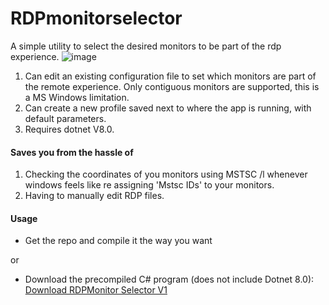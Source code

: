 # RDPmonitorselector
A simple utility to select the desired monitors to be part of the rdp experience.
![image](https://github.com/user-attachments/assets/9b24e512-9fff-4aab-9066-3435bdf52256)

1. Can edit an existing configuration file to set which monitors are part of the remote experience. Only contiguous monitors are supported, this is a MS Windows limitation.
2. Can create a new profile saved next to where the app is running, with default parameters.
3. Requires dotnet V8.0.

#### Saves you from the hassle of
1. Checking the coordinates of you monitors using MSTSC /l whenever windows feels like re assigning 'Mstsc IDs' to your monitors.
2. Having to manually edit RDP files.

#### Usage
- Get the repo and compile it the way you want

or

- Download the precompiled C# program (does not include Dotnet 8.0):
[Download RDPMonitor Selector V1]([https://github.com/hellrazorx64/RDPmonitorselector/blob/main/bin/Release/smaller/RdpMonitorSelector.exe)

